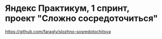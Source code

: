 # Яндекс Практикум, 1 спринт, проект "Сложно сосредоточиться"

https://github.com/faragly/slozhno-sosredotochitsya